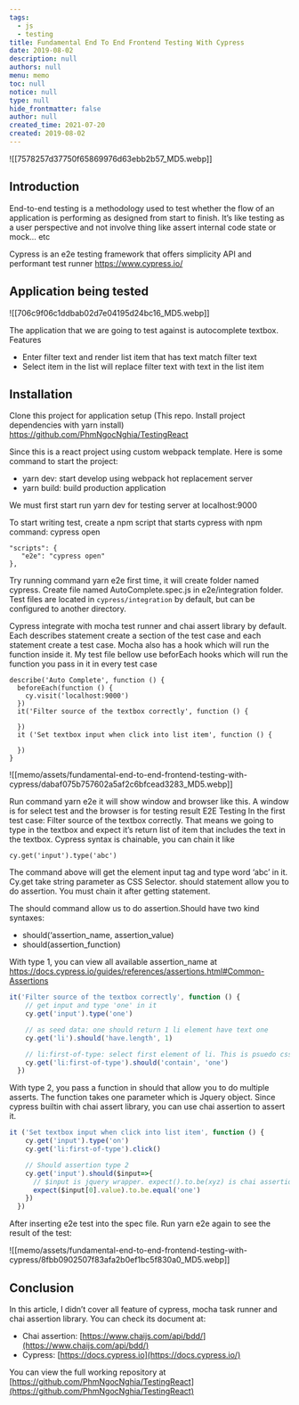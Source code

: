 ```yaml
---
tags: 
  - js
  - testing
title: Fundamental End To End Frontend Testing With Cypress
date: 2019-08-02
description: null
authors: null
menu: memo
toc: null
notice: null
type: null
hide_frontmatter: false
author: null
created_time: 2021-07-20
created: 2019-08-02
---
```


![[7578257d37750f65869976d63ebb2b57_MD5.webp]]


## Introduction

End-to-end testing is a methodology used to test whether the flow of an application is performing as designed from start to finish. It’s like testing as a user perspective and not involve thing like assert internal code state or mock… etc

Cypress is an e2e testing framework that offers simplicity API and performant test runner https://www.cypress.io/

## Application being tested

![[706c9f06c1ddbab02d7e04195d24bc16_MD5.webp]]


The application that we are going to test against is autocomplete textbox. Features

* Enter filter text and render list item that has text match filter text
* Select item in the list will replace filter text with text in the list item

## Installation

Clone this project for application setup (This repo. Install project dependencies with yarn install) https://github.com/PhmNgocNghia/TestingReact

Since this is a react project using custom webpack template. Here is some command to start the project:

* yarn dev: start develop using webpack hot replacement server
* yarn build: build production application

We must first start run yarn dev for testing server at localhost:9000

To start writing test, create a npm script that starts cypress with npm command: cypress open


```plain_text
"scripts": {
   "e2e": "cypress open"
},
```

Try running command yarn e2e first time, it will create folder named cypress. Create file named AutoComplete.spec.js in e2e/integration folder. Test files are located in `cypress/integration` by default, but can be configured to another directory.

Cypress integrate with mocha test runner and chai assert library by default. Each describes statement create a section of the test case and each statement create a test case. Mocha also has a hook which will run the function inside it. My test file bellow use beforEach hooks which will run the function you pass in it in every test case


```plain_text
describe('Auto Complete', function () {
  beforeEach(function () {
    cy.visit('localhost:9000')
  })
  it('Filter source of the textbox correctly', function () {

  })
  it ('Set textbox input when click into list item', function () {

  })
}
```


![[memo/assets/fundamental-end-to-end-frontend-testing-with-cypress/dabaf075b757602a5af2c6bfcead3283_MD5.webp]]


Run command yarn e2e it will show window and browser like this. A window is for select test and the browser is for testing result
E2E Testing
In the first test case: Filter source of the textbox correctly. That means we going to type in the textbox and expect it’s return list of item that includes the text in the textbox. Cypress syntax is chainable, you can chain it like

`cy.get('input').type('abc')`


The command above will get the element input tag and type word ‘abc’ in it. Cy.get take string parameter as CSS Selector. should statement allow you to do assertion. You must chain it after getting statement.


The should command allow us to do assertion.Should have two kind syntaxes:

* should(‘assertion_name, assertion_value)
* should(assertion_function)

With type 1, you can view all available assertion_name at https://docs.cypress.io/guides/references/assertions.html#Common-Assertions

```javascript
it('Filter source of the textbox correctly', function () {
    // get input and type 'one' in it
    cy.get('input').type('one')

    // as seed data: one should return 1 li element have text one
    cy.get('li').should('have.length', 1)

    // li:first-of-type: select first element of li. This is psuedo css selector
    cy.get('li:first-of-type').should('contain', 'one')
  })
```

With type 2, you pass a function in should that allow you to do multiple asserts. The function takes one parameter which is Jquery object. Since cypress builtin with chai assert library, you can use chai assertion to assert it.

```javascript
it ('Set textbox input when click into list item', function () {
    cy.get('input').type('on')
    cy.get('li:first-of-type').click()

    // Should assertion type 2
    cy.get('input').should($input=>{
      // $input is jquery wrapper. expect().to.be(xyz) is chai assertion
      expect($input[0].value).to.be.equal('one')
    })
  })
```

After inserting e2e test into the spec file. Run yarn e2e again to see the result of the test:

![[memo/assets/fundamental-end-to-end-frontend-testing-with-cypress/8fbb0902507f83afa2b0ef1bc5f830a0_MD5.webp]]


## Conclusion

In this article, I didn’t cover all feature of cypress, mocha task runner and chai assertion library. You can check its document at:

* Chai assertion: [https://www.chaijs.com/api/bdd/](https://www.chaijs.com/api/bdd/)
* Cypress: [https://docs.cypress.io](https://docs.cypress.io/)

You can view the full working repository at [https://github.com/PhmNgocNghia/TestingReact](https://github.com/PhmNgocNghia/TestingReact)
